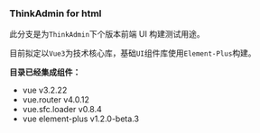 ### ThinkAdmin for html
此分支是为`ThinkAdmin`下个版本前端 UI 构建测试用途。

目前拟定以`Vue3`为技术核心库，基础`UI`组件库使用`Element-Plus`构建。

**目录已经集成组件：**
* vue v3.2.22
* vue.router v4.0.12
* vue.sfc.loader v0.8.4
* vue element-plus v1.2.0-beta.3